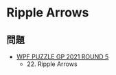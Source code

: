# Ripple Arrows

## 問題
- [WPF PUZZLE GP 2021 ROUND 5](../questions/wpfpgp2021_5.md)
	- 22\. Ripple Arrows
